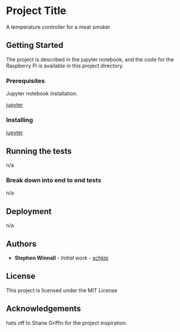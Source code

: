 # Project Title

A temperature controller for a meat smoker

## Getting Started

The project is described in the jupyter notebook, and the code for the Raspberry Pi is available in this project directory.

### Prerequisites

Jupyter notebook installation.

[jupyter](https://jupyter.org/install)

### Installing

[jupyter](https://jupyter.org/install)

## Running the tests

n/a

### Break down into end to end tests

n/a

## Deployment

n/a

## Authors

* **Stephen Winnall** - *Initial work* - [schkip](https://github.com/schkip)

## License

This project is licensed under the MIT License 

## Acknowledgements

hats off to Shane Griffin for the project inspiration.


